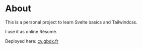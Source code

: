 # About

This is a personal project to learn Svelte basics and Tailwindcss.

I use it as online Résumé.

Deployed here: [cv.gbdx.fr](https://cv.gbdx.fr/)

